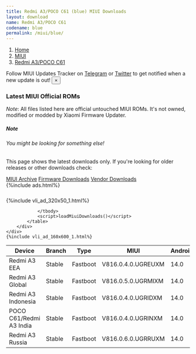 ```yaml
---
title: Redmi A3/POCO C61 (blue) MIUI Downloads
layout: download
name: Redmi A3/POCO C61
codename: blue
permalink: /miui/blue/
---
```

<nav aria-label="breadcrumb">
    <ol class="breadcrumb">
        <li class="breadcrumb-item"><a href="/">Home</a></li>
        <li class="breadcrumb-item"><a href="/miui/">MIUI</a></li>
        <li class="breadcrumb-item active" aria-current="page"><a href="/miui/blue/">Redmi A3/POCO C61</a></li>
    </ol>
</nav>
<div class="alert alert-primary alert-dismissible fade show" role="alert">
    Follow MIUI Updates Tracker on <a href="https://t.me/MIUIUpdatesTracker" class="alert-link">Telegram</a>
     or <a href="https://twitter.com/MiFwUpdater" class="alert-link">Twitter</a> to get notified when a new update is out!
    <button type="button" class="close" data-dismiss="alert" aria-label="Close">
        <span aria-hidden="true">&times;</span>
    </button>
</div>

### Latest MIUI Official ROMs
*Note*: All files listed here are official untouched MIUI ROMs. It's not owned, modified or modded by Xiaomi Firmware Updater.
<div class="card">
  <div class="card-body">
    <h5 class="card-title">Note</h5>
    <h6 class="card-subtitle mb-2 text-muted">You might be looking for something else!</h6>
    <p class="card-text">This page shows the latest downloads only.
     If you're looking for older releases or other downloads check:</p>
    <a href="/archive/miui/blue/" class="card-link">MIUI Archive</a>
    <a href="/firmware/blue/" class="card-link">Firmware Downloads</a>
    <a href="/vendor/blue/" class="card-link">Vendor Downloads</a>
  </div>
</div>
{%include ads.html%}
<div class="row justify-content-center">
    <div class="col-10">
        <div class="table-responsive-md" style="margin-top: 25px;">
            {%include vli_ad_320x50_1.html%}
            <table id="miui" class="display dt-responsive nowrap compact table table-striped table-hover table-sm">
                <thead class="thead-dark">
                    <tr>
                        <th data-ref="device">Device</th>
                        <th data-ref="branch">Branch</th>
                        <th data-ref="type">Type</th>
                        <th data-ref="miui">MIUI</th>
                        <th data-ref="android">Android</th>
                        <th data-ref="size">Size</th>
                        <th data-ref="size">Date</th>
                        <th data-ref="link">Link</th>
                    </tr>
                </thead>
                <tbody>
                <tr><td>Redmi A3 EEA</td><td>Stable</td><td>Fastboot</td><td>V816.0.4.0.UGREUXM</td><td>14.0</td><td>3.0 GB</td><td>2024-02-27</td><td><a href="/miui/blue/stable/V816.0.4.0.UGREUXM/">Download</a></td></tr>
<tr><td>Redmi A3 Global</td><td>Stable</td><td>Fastboot</td><td>V816.0.5.0.UGRMIXM</td><td>14.0</td><td>2.9 GB</td><td>2024-03-28</td><td><a href="/miui/blue/stable/V816.0.5.0.UGRMIXM/">Download</a></td></tr>
<tr><td>Redmi A3 Indonesia</td><td>Stable</td><td>Fastboot</td><td>V816.0.4.0.UGRIDXM</td><td>14.0</td><td>2.8 GB</td><td>2024-03-14</td><td><a href="/miui/blue/stable/V816.0.4.0.UGRIDXM/">Download</a></td></tr>
<tr><td>POCO C61/Redmi A3 India</td><td>Stable</td><td>Fastboot</td><td>V816.0.4.0.UGRINXM</td><td>14.0</td><td>2.5 GB</td><td>2024-03-14</td><td><a href="/miui/blue/stable/V816.0.4.0.UGRINXM/">Download</a></td></tr>
<tr><td>Redmi A3 Russia</td><td>Stable</td><td>Fastboot</td><td>V816.0.6.0.UGRRUXM</td><td>14.0</td><td>2.6 GB</td><td>2024-02-22</td><td><a href="/miui/blue/stable/V816.0.6.0.UGRRUXM/">Download</a></td></tr>

                </tbody>
                <script>loadMiuiDownloads()</script>
            </table>
        </div>
    </div>
    {%include vli_ad_160x600_1.html%}
</div>

